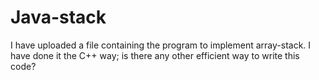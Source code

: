 # Java-stack

I have uploaded a file containing the program to implement array-stack. I have done it the C++ way; is there any other efficient way to write this code? 
